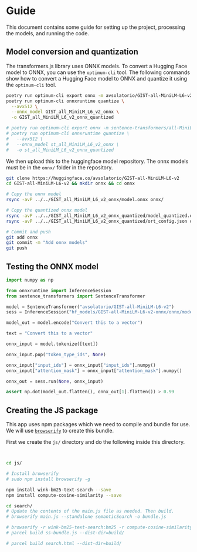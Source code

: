 # Guide

This document contains some guide for setting up the project, processing the models, and running the code.

## Model conversion and quantization

The transformers.js library uses ONNX models. To convert a Hugging Face model to ONNX, you can use the `optimum-cli` tool. The following commands show how to convert a Hugging Face model to ONNX and quantize it using the `optimum-cli` tool.

```bash
poetry run optimum-cli export onnx -m avsolatorio/GIST-all-MiniLM-L6-v2 GIST_all_MiniLM_L6_v2_onnx/
poetry run optimum-cli onnxruntime quantize \
  --avx512 \
  --onnx_model GIST_all_MiniLM_L6_v2_onnx \
  -o GIST_all_MiniLM_L6_v2_onnx_quantized

# poetry run optimum-cli export onnx -m sentence-transformers/all-MiniLM-L6-v2 st_all_MiniLM_L6_v2_onnx
# poetry run optimum-cli onnxruntime quantize \
#   --avx512 \
#   --onnx_model st_all_MiniLM_L6_v2_onnx \
#   -o st_all_MiniLM_L6_v2_onnx_quantized
```


We then upload this to the huggingface model repository. The onnx models must be in the `onnx/` folder in the repository.

```bash
git clone https://huggingface.co/avsolatorio/GIST-all-MiniLM-L6-v2
cd GIST-all-MiniLM-L6-v2 && mkdir onnx && cd onnx

# Copy the onnx model
rsync -avP ../../GIST_all_MiniLM_L6_v2_onnx/model.onnx onnx/

# Copy the quantized onnx model
rsync -avP ../../GIST_all_MiniLM_L6_v2_onnx_quantized/model_quantized.onnx onnx/
rsync -avP ../../GIST_all_MiniLM_L6_v2_onnx_quantized/ort_config.json onnx/

# Commit and push
git add onnx
git commit -m "Add onnx models"
git push
```


## Testing the ONNX model

```Python
import numpy as np

from onnxruntime import InferenceSession
from sentence_transformers import SentenceTransformer

model = SentenceTransformer("avsolatorio/GIST-all-MiniLM-L6-v2")
sess = InferenceSession("hf_models/GIST-all-MiniLM-L6-v2-onnx/onnx/model_quantized.onnx")

model_out = model.encode("Convert this to a vector")

text = "Convert this to a vector"

onnx_input = model.tokenize([text])

onnx_input.pop("token_type_ids", None)

onnx_input["input_ids"] = onnx_input["input_ids"].numpy()
onnx_input["attention_mask"] = onnx_input["attention_mask"].numpy()

onnx_out = sess.run(None, onnx_input)

assert np.dot(model_out.flatten(), onnx_out[1].flatten()) > 0.99
```


## Creating the JS package

This app uses npm packages which we need to compile and bundle for use. We will use [`browserify`](https://github.com/browserify/browserify#usage) to create this bundle.

First we create the `js/` directory and do the following inside this directory.

```bash


cd js/

# Install browserify
# sudo npm install browserify -g

npm install wink-bm25-text-search --save
npm install compute-cosine-similarity --save

cd search/
# Update the contents of the main.js file as needed. Then build.
# browserify main.js --standalone semanticSearch -o bundle.js

# browserify -r wink-bm25-text-search:bm25 -r compute-cosine-similarity:similarity > ss-bundle.js
# parcel build ss-bundle.js --dist-dir=build/

# parcel build search.html --dist-dir=build/
```
